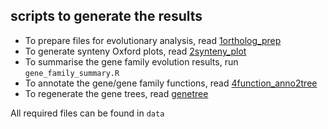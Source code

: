 ## scripts to generate the results
- To prepare files for evolutionary analysis, read [1ortholog_prep](https://github.com/xieyichun50/Myriapod-genomes/tree/main/script/1ortholog_prep)
- To generate synteny Oxford plots, read [2synteny_plot](https://github.com/xieyichun50/Myriapod-genomes/tree/main/script/2synteny_plot)
- To summarise the gene family evolution results, run `gene_family_summary.R`
- To annotate the gene/gene family functions, read [4function_anno2tree](https://github.com/xieyichun50/Myriapod-genomes/tree/main/script/4function_anno2tree)
- To regenerate the gene trees, read [genetree](https://github.com/xieyichun50/Myriapod-genomes/tree/main/script/genetree)

All required files can be found in `data`

